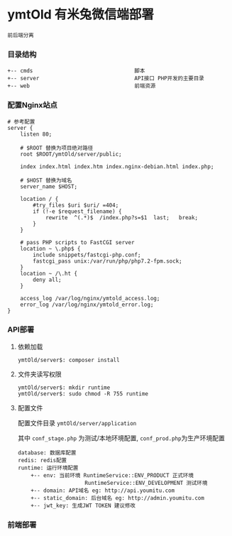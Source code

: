 # ymtOld 有米兔微信端部署
    前后端分离

### 目录结构

```shell
+-- cmds                                脚本
+-- server                              API接口 PHP开发的主要目录
+-- web                                 前端资源
```

### 配置Nginx站点

```shell
# 参考配置
server {
    listen 80;

    # $ROOT 替换为项目绝对路径
    root $ROOT/ymtOld/server/public;

    index index.html index.htm index.nginx-debian.html index.php;

    # $HOST 替换为域名
    server_name $HOST;

    location / {
        #try_files $uri $uri/ =404;
        if (!-e $request_filename) {
            rewrite  ^(.*)$  /index.php?s=$1  last;   break;
        }
    }

    # pass PHP scripts to FastCGI server
    location ~ \.php$ {
        include snippets/fastcgi-php.conf;
        fastcgi_pass unix:/var/run/php/php7.2-fpm.sock;
    }
    location ~ /\.ht {
        deny all;
    }

    access_log /var/log/nginx/ymtold_access.log;
    error_log /var/log/nginx/ymtold_error.log;
}
``` 

### API部署

1. 依赖加载

    `ymtOld/server$: composer install`
1. 文件夹读写权限
    ```shell
    ymtOld/server$: mkdir runtime
    ymtOld/server$: sudo chmod -R 755 runtime
    ```
1. 配置文件

    配置文件目录 `ymtOld/server/application`
    
    其中 `conf_stage.php` 为测试/本地环境配置, `conf_prod.php`为生产环境配置
    
    ```shell
    database: 数据库配置
    redis: redis配置
    runtime: 运行环境配置
        +-- env: 当前环境 RuntimeService::ENV_PRODUCT 正式环境
                         RuntimeService::ENV_DEVELOPMENT 测试环境
        +-- domain: API域名 eg: http://api.youmitu.com
        +-- static_domain: 后台域名 eg: http://admin.youmitu.com
        +-- jwt_key: 生成JWT TOKEN 建议修改
    ```


### 前端部署